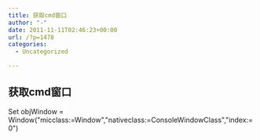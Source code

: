 ```yaml
---
title: 获取cmd窗口
author: "-"
date: 2011-11-11T02:46:23+00:00
url: /?p=1478
categories:
  - Uncategorized

---
```

## 获取cmd窗口
Set objWindow = Window("micclass:=Window","nativeclass:=ConsoleWindowClass","index:=0")